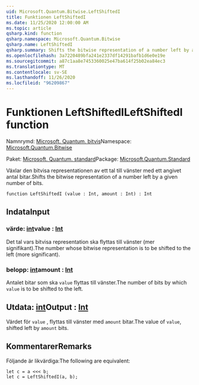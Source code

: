```yaml
---
uid: Microsoft.Quantum.Bitwise.LeftShiftedI
title: Funktionen LeftShiftedI
ms.date: 11/25/2020 12:00:00 AM
ms.topic: article
qsharp.kind: function
qsharp.namespace: Microsoft.Quantum.Bitwise
qsharp.name: LeftShiftedI
qsharp.summary: Shifts the bitwise representation of a number left by a given number of bits.
ms.openlocfilehash: 3a7220489bfa241e2337df14291bafb1d6e0e19e
ms.sourcegitcommit: a87c1aa8e7453360025e47ba614f25b02ea84ec3
ms.translationtype: MT
ms.contentlocale: sv-SE
ms.lasthandoff: 11/26/2020
ms.locfileid: "96209867"
---
```

# <a name="leftshiftedi-function"></a><span data-ttu-id="94e06-102">Funktionen LeftShiftedI</span><span class="sxs-lookup"><span data-stu-id="94e06-102">LeftShiftedI function</span></span>

<span data-ttu-id="94e06-103">Namnrymd: [Microsoft. Quantum. bitvis](xref:Microsoft.Quantum.Bitwise)</span><span class="sxs-lookup"><span data-stu-id="94e06-103">Namespace: [Microsoft.Quantum.Bitwise](xref:Microsoft.Quantum.Bitwise)</span></span>

<span data-ttu-id="94e06-104">Paket: [Microsoft. Quantum. standard](https://nuget.org/packages/Microsoft.Quantum.Standard)</span><span class="sxs-lookup"><span data-stu-id="94e06-104">Package: [Microsoft.Quantum.Standard](https://nuget.org/packages/Microsoft.Quantum.Standard)</span></span>


<span data-ttu-id="94e06-105">Växlar den bitvisa representationen av ett tal till vänster med ett angivet antal bitar.</span><span class="sxs-lookup"><span data-stu-id="94e06-105">Shifts the bitwise representation of a number left by a given number of bits.</span></span>

```qsharp
function LeftShiftedI (value : Int, amount : Int) : Int
```


## <a name="input"></a><span data-ttu-id="94e06-106">Indata</span><span class="sxs-lookup"><span data-stu-id="94e06-106">Input</span></span>

### <a name="value--int"></a><span data-ttu-id="94e06-107">värde: [int](xref:microsoft.quantum.lang-ref.int)</span><span class="sxs-lookup"><span data-stu-id="94e06-107">value : [Int](xref:microsoft.quantum.lang-ref.int)</span></span>

<span data-ttu-id="94e06-108">Det tal vars bitvisa representation ska flyttas till vänster (mer signifikant).</span><span class="sxs-lookup"><span data-stu-id="94e06-108">The number whose bitwise representation is to be shifted to the left (more significant).</span></span>


### <a name="amount--int"></a><span data-ttu-id="94e06-109">belopp: [int](xref:microsoft.quantum.lang-ref.int)</span><span class="sxs-lookup"><span data-stu-id="94e06-109">amount : [Int](xref:microsoft.quantum.lang-ref.int)</span></span>

<span data-ttu-id="94e06-110">Antalet bitar som ska `value` flyttas till vänster.</span><span class="sxs-lookup"><span data-stu-id="94e06-110">The number of bits by which `value` is to be shifted to the left.</span></span>



## <a name="output--int"></a><span data-ttu-id="94e06-111">Utdata: [int](xref:microsoft.quantum.lang-ref.int)</span><span class="sxs-lookup"><span data-stu-id="94e06-111">Output : [Int](xref:microsoft.quantum.lang-ref.int)</span></span>

<span data-ttu-id="94e06-112">Värdet för `value` , flyttas till vänster med `amount` bitar.</span><span class="sxs-lookup"><span data-stu-id="94e06-112">The value of `value`, shifted left by `amount` bits.</span></span>

## <a name="remarks"></a><span data-ttu-id="94e06-113">Kommentarer</span><span class="sxs-lookup"><span data-stu-id="94e06-113">Remarks</span></span>

<span data-ttu-id="94e06-114">Följande är likvärdiga:</span><span class="sxs-lookup"><span data-stu-id="94e06-114">The following are equivalent:</span></span>

```Q#
let c = a <<< b;
let c = LeftShiftedI(a, b);
```